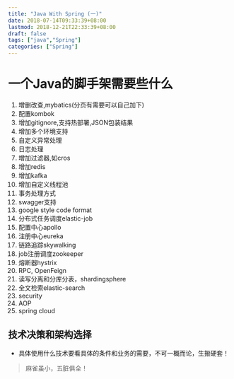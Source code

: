 ```yaml
---
title: "Java With Spring (一)"
date: 2018-07-14T09:33:39+08:00
lastmod: 2018-12-21T22:33:39+08:00
draft: false
tags: ["java","Spring"]
categories: ["Spring"]
---
```


# 一个Java的脚手架需要些什么
  1. 增删改查,mybatics(分页有需要可以自己加下)
  2. 配置kombok
  3. 增加gitignore,支持热部署,JSON包装结果
  4. 增加多个环境支持
  5. 自定义异常处理
  6. 日志处理
  7. 增加过滤器,如cros
  8. 增加redis
  9. 增加kafka
  10. 增加自定义线程池
  11. 事务处理方式
  12. swagger支持
  13. google style code format
  14. 分布式任务调度elastic-job
  15. 配置中心apollo
  16. 注册中心eureka
  17. 链路追踪skywalking
  18. job注册调度zookeeper
  19. 熔断器hystrix
  20. RPC, OpenFeign
  21. 读写分离和分库分表，shardingsphere
  22. 全文检索elastic-search
  23. security
  24. AOP
  25. spring cloud

  ## 技术决策和架构选择
  * 具体使用什么技术要看具体的条件和业务的需要，不可一概而论，生搬硬套！

  > 麻雀虽小，五脏俱全！

  